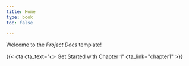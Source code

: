 ```yaml
---
title: Home
type: book
toc: false

---
```

Welcome to the _Project Docs_ template!

{{< cta cta_text="👉 Get Started with Chapter 1" cta_link="chapter1" >}}